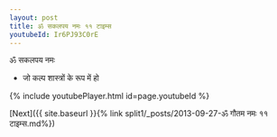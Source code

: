 ```yaml
---
layout: post
title: ॐ सकलपय नमः ११ टाइम्स
youtubeId: Ir6PJ93C0rE
---
```

 
 
 ॐ सकलपय नमः  
 
 -  जो कल्प शास्त्रों के रूप में हो 
 
  
 
  
 
 
 
 
 
 


{% include youtubePlayer.html id=page.youtubeId %}
 
[Next]({{ site.baseurl }}{% link  split1/_posts/2013-09-27-ॐ गौतम नमः ११ टाइम्स.md%})
 
